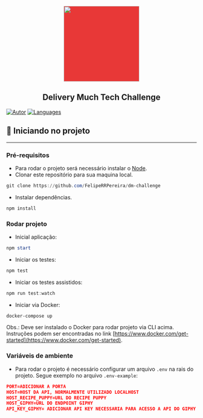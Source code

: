 <p align="center">
   <img src="https://deliverymuch.com.br/assets/imgs/logo-deliverymuch.svg" width="200" 
   style="background-color: #E83837;" />
</p>

<h2 align="center">
  Delivery Much Tech Challenge 
</h2>

[![Autor](https://img.shields.io/badge/Autor-FelipeRRPereira-E83837?style=flat-square)](https://github.com/FelipeRRPereira)
[![Languages](https://img.shields.io/github/languages/count/FelipeRRPereira/dm-challenge?color=E83837&label=Langueges&style=flat-square)](#)

## 🚀 Iniciando no projeto

---

### Pré-requisitos

- Para rodar o projeto será necessário instalar o [Node](https://nodejs.org/en/download/).
- Clonar este repositório para sua maquina local.

```powershell
git clone https://github.com/FelipeRRPereira/dm-challenge
```

- Instalar dependências.

```powershell
npm install
```

### Rodar projeto

- Inicial aplicação:

```powershell
npm start
```

- Iniciar os testes:

```powershell
npm test
```

- Iniciar os testes assistidos:

```powershell
npm run test:watch
```

- Iniciar via Docker:

```powershell
docker-compose up
```

Obs.: Deve ser instalado o Docker para rodar projeto via CLI acima. Instruções podem ser encontradas no link [https://www.docker.com/get-started](https://www.docker.com/get-started).

### Variáveis de ambiente

- Para rodar o projeto é necessário configurar um arquivo `.env` na rais do projeto. Segue exemplo no arquivo `.env-example`:

```json
PORT=ADICIONAR A PORTA
HOST=HOST DA API, NORMALMENTE UTILIZADO LOCALHOST
HOST_RECIPE_PUPPY=URL DO RECIPE PUPPY
HOST_GIPHY=URL DO ENDPOINT GIPHY
API_KEY_GIPHY= ADICIONAR API KEY NECESSARIA PARA ACESSO A API DO GIPHY https://developers.giphy.com/docs/sdk
```
